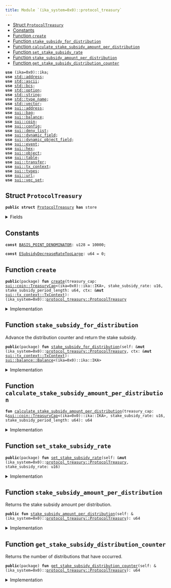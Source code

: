 ```yaml
---
title: Module `(ika_system=0x0)::protocol_treasury`
---
```




-  [Struct `ProtocolTreasury`](#(ika_system=0x0)_protocol_treasury_ProtocolTreasury)
-  [Constants](#@Constants_0)
-  [Function `create`](#(ika_system=0x0)_protocol_treasury_create)
-  [Function `stake_subsidy_for_distribution`](#(ika_system=0x0)_protocol_treasury_stake_subsidy_for_distribution)
-  [Function `calculate_stake_subsidy_amount_per_distribution`](#(ika_system=0x0)_protocol_treasury_calculate_stake_subsidy_amount_per_distribution)
-  [Function `set_stake_subsidy_rate`](#(ika_system=0x0)_protocol_treasury_set_stake_subsidy_rate)
-  [Function `stake_subsidy_amount_per_distribution`](#(ika_system=0x0)_protocol_treasury_stake_subsidy_amount_per_distribution)
-  [Function `get_stake_subsidy_distribution_counter`](#(ika_system=0x0)_protocol_treasury_get_stake_subsidy_distribution_counter)


<pre><code><b>use</b> (ika=0x0)::ika;
<b>use</b> <a href="../std/address.md#std_address">std::address</a>;
<b>use</b> <a href="../std/ascii.md#std_ascii">std::ascii</a>;
<b>use</b> <a href="../std/bcs.md#std_bcs">std::bcs</a>;
<b>use</b> <a href="../std/option.md#std_option">std::option</a>;
<b>use</b> <a href="../std/string.md#std_string">std::string</a>;
<b>use</b> <a href="../std/type_name.md#std_type_name">std::type_name</a>;
<b>use</b> <a href="../std/vector.md#std_vector">std::vector</a>;
<b>use</b> <a href="../sui/address.md#sui_address">sui::address</a>;
<b>use</b> <a href="../sui/bag.md#sui_bag">sui::bag</a>;
<b>use</b> <a href="../sui/balance.md#sui_balance">sui::balance</a>;
<b>use</b> <a href="../sui/coin.md#sui_coin">sui::coin</a>;
<b>use</b> <a href="../sui/config.md#sui_config">sui::config</a>;
<b>use</b> <a href="../sui/deny_list.md#sui_deny_list">sui::deny_list</a>;
<b>use</b> <a href="../sui/dynamic_field.md#sui_dynamic_field">sui::dynamic_field</a>;
<b>use</b> <a href="../sui/dynamic_object_field.md#sui_dynamic_object_field">sui::dynamic_object_field</a>;
<b>use</b> <a href="../sui/event.md#sui_event">sui::event</a>;
<b>use</b> <a href="../sui/hex.md#sui_hex">sui::hex</a>;
<b>use</b> <a href="../sui/object.md#sui_object">sui::object</a>;
<b>use</b> <a href="../sui/table.md#sui_table">sui::table</a>;
<b>use</b> <a href="../sui/transfer.md#sui_transfer">sui::transfer</a>;
<b>use</b> <a href="../sui/tx_context.md#sui_tx_context">sui::tx_context</a>;
<b>use</b> <a href="../sui/types.md#sui_types">sui::types</a>;
<b>use</b> <a href="../sui/url.md#sui_url">sui::url</a>;
<b>use</b> <a href="../sui/vec_set.md#sui_vec_set">sui::vec_set</a>;
</code></pre>



<a name="(ika_system=0x0)_protocol_treasury_ProtocolTreasury"></a>

## Struct `ProtocolTreasury`



<pre><code><b>public</b> <b>struct</b> <a href="../ika_system/protocol_treasury.md#(ika_system=0x0)_protocol_treasury_ProtocolTreasury">ProtocolTreasury</a> <b>has</b> store
</code></pre>



<details>
<summary>Fields</summary>


<dl>
<dt>
<code>treasury_cap: <a href="../sui/coin.md#sui_coin_TreasuryCap">sui::coin::TreasuryCap</a>&lt;(ika=0x0)::ika::IKA&gt;</code>
</dt>
<dd>
 TreasuryCap of IKA tokens.
</dd>
<dt>
<code>stake_subsidy_distribution_counter: u64</code>
</dt>
<dd>
 Count of the number of times stake subsidies have been distributed.
</dd>
<dt>
<code>stake_subsidy_rate: u16</code>
</dt>
<dd>
 The rate at which the amount per distribution is calculated based on
 period nad total supply. Expressed in basis points.
</dd>
<dt>
<code><a href="../ika_system/protocol_treasury.md#(ika_system=0x0)_protocol_treasury_stake_subsidy_amount_per_distribution">stake_subsidy_amount_per_distribution</a>: u64</code>
</dt>
<dd>
 The amount of stake subsidy to be distrabtured per distribution.
 This amount changes based on <code>stake_subsidy_rate</code>.
</dd>
<dt>
<code>stake_subsidy_period_length: u64</code>
</dt>
<dd>
 Number of distributions to occur before the amount per distribution will be recalculated.
</dd>
<dt>
<code>extra_fields: <a href="../sui/bag.md#sui_bag_Bag">sui::bag::Bag</a></code>
</dt>
<dd>
 Any extra fields that's not defined statically.
</dd>
</dl>


</details>

<a name="@Constants_0"></a>

## Constants


<a name="(ika_system=0x0)_protocol_treasury_BASIS_POINT_DENOMINATOR"></a>



<pre><code><b>const</b> <a href="../ika_system/protocol_treasury.md#(ika_system=0x0)_protocol_treasury_BASIS_POINT_DENOMINATOR">BASIS_POINT_DENOMINATOR</a>: u128 = 10000;
</code></pre>



<a name="(ika_system=0x0)_protocol_treasury_ESubsidyDecreaseRateTooLarge"></a>



<pre><code><b>const</b> <a href="../ika_system/protocol_treasury.md#(ika_system=0x0)_protocol_treasury_ESubsidyDecreaseRateTooLarge">ESubsidyDecreaseRateTooLarge</a>: u64 = 0;
</code></pre>



<a name="(ika_system=0x0)_protocol_treasury_create"></a>

## Function `create`



<pre><code><b>public</b>(package) <b>fun</b> <a href="../ika_system/protocol_treasury.md#(ika_system=0x0)_protocol_treasury_create">create</a>(treasury_cap: <a href="../sui/coin.md#sui_coin_TreasuryCap">sui::coin::TreasuryCap</a>&lt;(ika=0x0)::ika::IKA&gt;, stake_subsidy_rate: u16, stake_subsidy_period_length: u64, ctx: &<b>mut</b> <a href="../sui/tx_context.md#sui_tx_context_TxContext">sui::tx_context::TxContext</a>): (ika_system=0x0)::<a href="../ika_system/protocol_treasury.md#(ika_system=0x0)_protocol_treasury_ProtocolTreasury">protocol_treasury::ProtocolTreasury</a>
</code></pre>



<details>
<summary>Implementation</summary>


<pre><code><b>public</b>(package) <b>fun</b> <a href="../ika_system/protocol_treasury.md#(ika_system=0x0)_protocol_treasury_create">create</a>(
    treasury_cap: TreasuryCap&lt;IKA&gt;,
    stake_subsidy_rate: u16,
    stake_subsidy_period_length: u64,
    ctx: &<b>mut</b> TxContext,
): <a href="../ika_system/protocol_treasury.md#(ika_system=0x0)_protocol_treasury_ProtocolTreasury">ProtocolTreasury</a> {
    // Rate can't be higher than 100%.
    <b>assert</b>!(stake_subsidy_rate &lt;= <a href="../ika_system/protocol_treasury.md#(ika_system=0x0)_protocol_treasury_BASIS_POINT_DENOMINATOR">BASIS_POINT_DENOMINATOR</a> <b>as</b> u16, <a href="../ika_system/protocol_treasury.md#(ika_system=0x0)_protocol_treasury_ESubsidyDecreaseRateTooLarge">ESubsidyDecreaseRateTooLarge</a>);
    <b>let</b> <a href="../ika_system/protocol_treasury.md#(ika_system=0x0)_protocol_treasury_stake_subsidy_amount_per_distribution">stake_subsidy_amount_per_distribution</a> = <a href="../ika_system/protocol_treasury.md#(ika_system=0x0)_protocol_treasury_calculate_stake_subsidy_amount_per_distribution">calculate_stake_subsidy_amount_per_distribution</a>(
        &treasury_cap,
        stake_subsidy_rate,
        stake_subsidy_period_length,
    );
    <a href="../ika_system/protocol_treasury.md#(ika_system=0x0)_protocol_treasury_ProtocolTreasury">ProtocolTreasury</a> {
        treasury_cap,
        stake_subsidy_distribution_counter: 0,
        stake_subsidy_rate,
        <a href="../ika_system/protocol_treasury.md#(ika_system=0x0)_protocol_treasury_stake_subsidy_amount_per_distribution">stake_subsidy_amount_per_distribution</a>,
        stake_subsidy_period_length,
        extra_fields: bag::new(ctx),
    }
}
</code></pre>



</details>

<a name="(ika_system=0x0)_protocol_treasury_stake_subsidy_for_distribution"></a>

## Function `stake_subsidy_for_distribution`

Advance the distribution counter and return the stake subsidy.


<pre><code><b>public</b>(package) <b>fun</b> <a href="../ika_system/protocol_treasury.md#(ika_system=0x0)_protocol_treasury_stake_subsidy_for_distribution">stake_subsidy_for_distribution</a>(self: &<b>mut</b> (ika_system=0x0)::<a href="../ika_system/protocol_treasury.md#(ika_system=0x0)_protocol_treasury_ProtocolTreasury">protocol_treasury::ProtocolTreasury</a>, ctx: &<b>mut</b> <a href="../sui/tx_context.md#sui_tx_context_TxContext">sui::tx_context::TxContext</a>): <a href="../sui/balance.md#sui_balance_Balance">sui::balance::Balance</a>&lt;(ika=0x0)::ika::IKA&gt;
</code></pre>



<details>
<summary>Implementation</summary>


<pre><code><b>public</b>(package) <b>fun</b> <a href="../ika_system/protocol_treasury.md#(ika_system=0x0)_protocol_treasury_stake_subsidy_for_distribution">stake_subsidy_for_distribution</a>(
    self: &<b>mut</b> <a href="../ika_system/protocol_treasury.md#(ika_system=0x0)_protocol_treasury_ProtocolTreasury">ProtocolTreasury</a>,
    ctx: &<b>mut</b> TxContext,
): Balance&lt;IKA&gt; {
    // Mint the reward amount <b>for</b> this stake subsidy
    <b>let</b> stake_subsidy = self.treasury_cap.mint(self.<a href="../ika_system/protocol_treasury.md#(ika_system=0x0)_protocol_treasury_stake_subsidy_amount_per_distribution">stake_subsidy_amount_per_distribution</a>, ctx);
    self.stake_subsidy_distribution_counter = self.stake_subsidy_distribution_counter + 1;
    // Recalculate subsidy amount per distribution only when the current period ends.
    <b>if</b> (self.stake_subsidy_distribution_counter % self.stake_subsidy_period_length == 0) {
        self.<a href="../ika_system/protocol_treasury.md#(ika_system=0x0)_protocol_treasury_stake_subsidy_amount_per_distribution">stake_subsidy_amount_per_distribution</a> =
            <a href="../ika_system/protocol_treasury.md#(ika_system=0x0)_protocol_treasury_calculate_stake_subsidy_amount_per_distribution">calculate_stake_subsidy_amount_per_distribution</a>(
                &self.treasury_cap,
                self.stake_subsidy_rate,
                self.stake_subsidy_period_length,
            );
    };
    stake_subsidy.into_balance()
}
</code></pre>



</details>

<a name="(ika_system=0x0)_protocol_treasury_calculate_stake_subsidy_amount_per_distribution"></a>

## Function `calculate_stake_subsidy_amount_per_distribution`



<pre><code><b>fun</b> <a href="../ika_system/protocol_treasury.md#(ika_system=0x0)_protocol_treasury_calculate_stake_subsidy_amount_per_distribution">calculate_stake_subsidy_amount_per_distribution</a>(treasury_cap: &<a href="../sui/coin.md#sui_coin_TreasuryCap">sui::coin::TreasuryCap</a>&lt;(ika=0x0)::ika::IKA&gt;, stake_subsidy_rate: u16, stake_subsidy_period_length: u64): u64
</code></pre>



<details>
<summary>Implementation</summary>


<pre><code><b>fun</b> <a href="../ika_system/protocol_treasury.md#(ika_system=0x0)_protocol_treasury_calculate_stake_subsidy_amount_per_distribution">calculate_stake_subsidy_amount_per_distribution</a>(
    treasury_cap: &TreasuryCap&lt;IKA&gt;,
    stake_subsidy_rate: u16,
    stake_subsidy_period_length: u64,
): u64 {
    <b>let</b> stake_subsidy_total_period_distribution_amount =
        treasury_cap.total_supply() <b>as</b> u128
                * (stake_subsidy_rate <b>as</b> u128) / <a href="../ika_system/protocol_treasury.md#(ika_system=0x0)_protocol_treasury_BASIS_POINT_DENOMINATOR">BASIS_POINT_DENOMINATOR</a>;
    <b>let</b> <a href="../ika_system/protocol_treasury.md#(ika_system=0x0)_protocol_treasury_stake_subsidy_amount_per_distribution">stake_subsidy_amount_per_distribution</a> =
        stake_subsidy_total_period_distribution_amount / (stake_subsidy_period_length <b>as</b> u128);
    <a href="../ika_system/protocol_treasury.md#(ika_system=0x0)_protocol_treasury_stake_subsidy_amount_per_distribution">stake_subsidy_amount_per_distribution</a> <b>as</b> u64
}
</code></pre>



</details>

<a name="(ika_system=0x0)_protocol_treasury_set_stake_subsidy_rate"></a>

## Function `set_stake_subsidy_rate`



<pre><code><b>public</b>(package) <b>fun</b> <a href="../ika_system/protocol_treasury.md#(ika_system=0x0)_protocol_treasury_set_stake_subsidy_rate">set_stake_subsidy_rate</a>(self: &<b>mut</b> (ika_system=0x0)::<a href="../ika_system/protocol_treasury.md#(ika_system=0x0)_protocol_treasury_ProtocolTreasury">protocol_treasury::ProtocolTreasury</a>, stake_subsidy_rate: u16)
</code></pre>



<details>
<summary>Implementation</summary>


<pre><code><b>public</b>(package) <b>fun</b> <a href="../ika_system/protocol_treasury.md#(ika_system=0x0)_protocol_treasury_set_stake_subsidy_rate">set_stake_subsidy_rate</a>(self: &<b>mut</b> <a href="../ika_system/protocol_treasury.md#(ika_system=0x0)_protocol_treasury_ProtocolTreasury">ProtocolTreasury</a>, stake_subsidy_rate: u16) {
    // When stake subsidy rate decreases
    <b>if</b> (self.stake_subsidy_rate &gt; stake_subsidy_rate) {
        <b>let</b> stake_subsidy_rate_diff = self.stake_subsidy_rate - stake_subsidy_rate;
        <b>let</b> stake_subsidy_diff =
            (self.<a href="../ika_system/protocol_treasury.md#(ika_system=0x0)_protocol_treasury_stake_subsidy_amount_per_distribution">stake_subsidy_amount_per_distribution</a> <b>as</b> u128) * (stake_subsidy_rate_diff <b>as</b> u128) / <a href="../ika_system/protocol_treasury.md#(ika_system=0x0)_protocol_treasury_BASIS_POINT_DENOMINATOR">BASIS_POINT_DENOMINATOR</a>;
        self.<a href="../ika_system/protocol_treasury.md#(ika_system=0x0)_protocol_treasury_stake_subsidy_amount_per_distribution">stake_subsidy_amount_per_distribution</a> =
            self.<a href="../ika_system/protocol_treasury.md#(ika_system=0x0)_protocol_treasury_stake_subsidy_amount_per_distribution">stake_subsidy_amount_per_distribution</a> - (stake_subsidy_diff <b>as</b> u64);
        // When stake subsidy rate increases
    } <b>else</b> <b>if</b> (self.stake_subsidy_rate &lt; stake_subsidy_rate) {
        <b>let</b> stake_subsidy_rate_diff = stake_subsidy_rate - self.stake_subsidy_rate;
        <b>let</b> stake_subsidy_diff =
            (self.<a href="../ika_system/protocol_treasury.md#(ika_system=0x0)_protocol_treasury_stake_subsidy_amount_per_distribution">stake_subsidy_amount_per_distribution</a> <b>as</b> u128) * (stake_subsidy_rate_diff <b>as</b> u128) / <a href="../ika_system/protocol_treasury.md#(ika_system=0x0)_protocol_treasury_BASIS_POINT_DENOMINATOR">BASIS_POINT_DENOMINATOR</a>;
        self.<a href="../ika_system/protocol_treasury.md#(ika_system=0x0)_protocol_treasury_stake_subsidy_amount_per_distribution">stake_subsidy_amount_per_distribution</a> =
            self.<a href="../ika_system/protocol_treasury.md#(ika_system=0x0)_protocol_treasury_stake_subsidy_amount_per_distribution">stake_subsidy_amount_per_distribution</a> + (stake_subsidy_diff <b>as</b> u64);
    }
}
</code></pre>



</details>

<a name="(ika_system=0x0)_protocol_treasury_stake_subsidy_amount_per_distribution"></a>

## Function `stake_subsidy_amount_per_distribution`

Returns the stake subsidy amount per distribution.


<pre><code><b>public</b> <b>fun</b> <a href="../ika_system/protocol_treasury.md#(ika_system=0x0)_protocol_treasury_stake_subsidy_amount_per_distribution">stake_subsidy_amount_per_distribution</a>(self: &(ika_system=0x0)::<a href="../ika_system/protocol_treasury.md#(ika_system=0x0)_protocol_treasury_ProtocolTreasury">protocol_treasury::ProtocolTreasury</a>): u64
</code></pre>



<details>
<summary>Implementation</summary>


<pre><code><b>public</b> <b>fun</b> <a href="../ika_system/protocol_treasury.md#(ika_system=0x0)_protocol_treasury_stake_subsidy_amount_per_distribution">stake_subsidy_amount_per_distribution</a>(self: &<a href="../ika_system/protocol_treasury.md#(ika_system=0x0)_protocol_treasury_ProtocolTreasury">ProtocolTreasury</a>): u64 {
    self.<a href="../ika_system/protocol_treasury.md#(ika_system=0x0)_protocol_treasury_stake_subsidy_amount_per_distribution">stake_subsidy_amount_per_distribution</a>
}
</code></pre>



</details>

<a name="(ika_system=0x0)_protocol_treasury_get_stake_subsidy_distribution_counter"></a>

## Function `get_stake_subsidy_distribution_counter`

Returns the number of distributions that have occurred.


<pre><code><b>public</b>(package) <b>fun</b> <a href="../ika_system/protocol_treasury.md#(ika_system=0x0)_protocol_treasury_get_stake_subsidy_distribution_counter">get_stake_subsidy_distribution_counter</a>(self: &(ika_system=0x0)::<a href="../ika_system/protocol_treasury.md#(ika_system=0x0)_protocol_treasury_ProtocolTreasury">protocol_treasury::ProtocolTreasury</a>): u64
</code></pre>



<details>
<summary>Implementation</summary>


<pre><code><b>public</b>(package) <b>fun</b> <a href="../ika_system/protocol_treasury.md#(ika_system=0x0)_protocol_treasury_get_stake_subsidy_distribution_counter">get_stake_subsidy_distribution_counter</a>(self: &<a href="../ika_system/protocol_treasury.md#(ika_system=0x0)_protocol_treasury_ProtocolTreasury">ProtocolTreasury</a>): u64 {
    self.stake_subsidy_distribution_counter
}
</code></pre>



</details>
